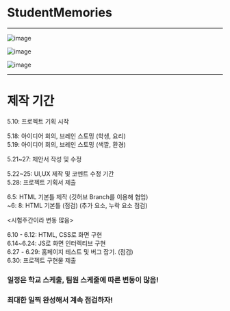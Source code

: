 # StudentMemories

----

![image](https://user-images.githubusercontent.com/87300199/172023981-539484ce-0ac1-4adc-ad43-2cc035c77ef6.png)

![image](https://user-images.githubusercontent.com/87300199/172024011-2776f815-bd7e-42b4-9c24-3fe594ab0a3d.png)

![image](https://user-images.githubusercontent.com/87300199/172023991-fdab760e-a909-4416-901b-223ee986d953.png)

----

# 제작 기간

5.10: 프로젝트 기획 시작 </br>

5.18: 아이디어 회의, 브레인 스토밍 (학생, 요리)</br>
5.19: 아이디어 회의, 브레인 스토밍 (색깔, 환경)</br>

5.21~27: 제안서 작성 및 수정</br>

5.22~25: UI,UX 제작 및 코멘트 수정 기간</br>
5.28: 프로젝트 기획서 제출</br>

6.5: HTML 기본틀 제작 (깃허브 Branch를 이용해 협업)</br>
~6: 8: HTML 기본틀 (점검) (추가 요소, 누락 요소 점검)</br>

<시험주간이라 변동 많음>

6.10 - 6.12: HTML, CSS로 화면 구현</br>
6.14~6.24: JS로 화면 인터렉티브 구현</br>
6.27 - 6.29: 홈페이지 테스트 및 버그 잡기. (점검)</br>
6.30: 프로젝트 구현물 제출</br>

### 일정은 학교 스케출, 팀원 스케줄에 따른 변동이 많음!


### 최대한 일찍 완성해서 계속 점검하자!
